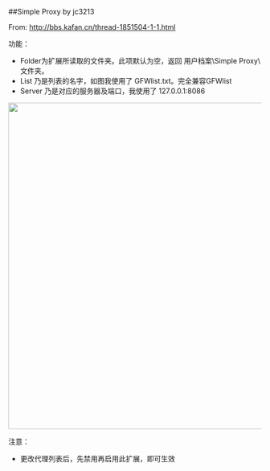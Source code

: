 ##Simple Proxy
by jc3213

From: http://bbs.kafan.cn/thread-1851504-1-1.html

功能：<br/>
- Folder为扩展所读取的文件夹。此项默认为空，返回 用户档案\Simple Proxy\ 文件夹。
- List 乃是列表的名字，如图我使用了 GFWlist.txt。完全兼容GFWlist
- Server 乃是对应的服务器及端口，我使用了 127.0.0.1:8086
<p align="center"><img src="http://fj.ikafan.com/attachment/forum/201509/07/140014tflwzphhar35em5j.png" width="650"></p>

注意：<br/>
- 更改代理列表后，先禁用再启用此扩展，即可生效